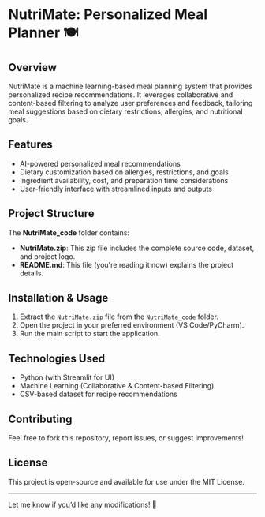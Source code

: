 # NutriMate: Personalized Meal Planner 🍽️  

## Overview  
NutriMate is a machine learning-based meal planning system that provides personalized recipe recommendations. It leverages collaborative and content-based filtering to analyze user preferences and feedback, tailoring meal suggestions based on dietary restrictions, allergies, and nutritional goals.  

## Features  
- AI-powered personalized meal recommendations  
- Dietary customization based on allergies, restrictions, and goals  
- Ingredient availability, cost, and preparation time considerations  
- User-friendly interface with streamlined inputs and outputs  

## Project Structure  
The **NutriMate_code** folder contains:  
- **NutriMate.zip**: This zip file includes the complete source code, dataset, and project logo.  
- **README.md**: This file (you're reading it now) explains the project details.  

## Installation & Usage  
1. Extract the `NutriMate.zip` file from the `NutriMate_code` folder.  
2. Open the project in your preferred environment (VS Code/PyCharm).  
3. Run the main script to start the application.  

## Technologies Used  
- Python (with Streamlit for UI)  
- Machine Learning (Collaborative & Content-based Filtering)  
- CSV-based dataset for recipe recommendations  

## Contributing  
Feel free to fork this repository, report issues, or suggest improvements!  

## License  
This project is open-source and available for use under the MIT License.  

---
Let me know if you’d like any modifications! 🚀  
